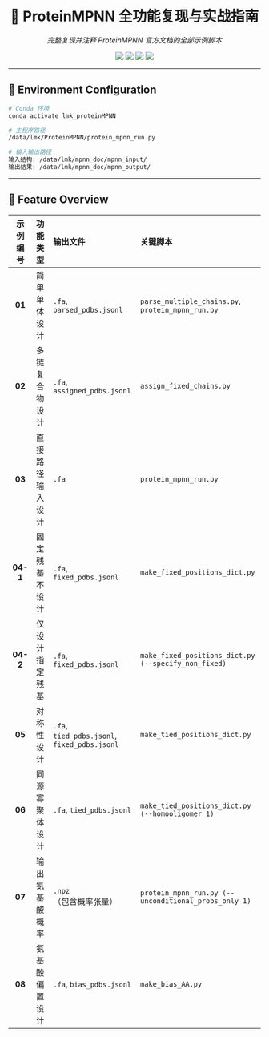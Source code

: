 <h1 align="center">🧬 ProteinMPNN 全功能复现与实战指南</h1>

<p align="center">
  <i>完整复现并注释 ProteinMPNN 官方文档的全部示例脚本</i>
</p>

<p align="center">
  <img src="https://img.shields.io/badge/Python-3.8+-blue?logo=python&logoColor=white" />
  <img src="https://img.shields.io/badge/Framework-PyTorch-orange?logo=pytorch" />
  <img src="https://img.shields.io/badge/Platform-Linux-lightgrey?logo=linux" />
  <img src="https://img.shields.io/badge/Status-Complete-brightgreen" />
</p>

---

## 🧪 Environment Configuration

```bash
# Conda 环境
conda activate lmk_proteinMPNN

# 主程序路径
/data/lmk/ProteinMPNN/protein_mpnn_run.py

# 输入输出路径
输入结构: /data/lmk/mpnn_doc/mpnn_input/
输出结果: /data/lmk/mpnn_doc/mpnn_output/
```

---

## 🧱 Feature Overview

| 示例编号 | 功能类型 | 输出文件 | 关键脚本 |
|:--:|:--|:--|:--|
| **01** | 简单单体设计 | `.fa`, `parsed_pdbs.jsonl` | `parse_multiple_chains.py`, `protein_mpnn_run.py` |
| **02** | 多链复合物设计 | `.fa`, `assigned_pdbs.jsonl` | `assign_fixed_chains.py` |
| **03** | 直接路径输入设计 | `.fa` | `protein_mpnn_run.py` |
| **04-1** | 固定残基不设计 | `.fa`, `fixed_pdbs.jsonl` | `make_fixed_positions_dict.py` |
| **04-2** | 仅设计指定残基 | `.fa`, `fixed_pdbs.jsonl` | `make_fixed_positions_dict.py (--specify_non_fixed)` |
| **05** | 对称性设计 | `.fa`, `tied_pdbs.jsonl`, `fixed_pdbs.jsonl` | `make_tied_positions_dict.py` |
| **06** | 同源寡聚体设计 | `.fa`, `tied_pdbs.jsonl` | `make_tied_positions_dict.py (--homooligomer 1)` |
| **07** | 输出氨基酸概率 | `.npz`（包含概率张量） | `protein_mpnn_run.py (--unconditional_probs_only 1)` |
| **08** | 氨基酸偏置设计 | `.fa`, `bias_pdbs.jsonl` | `make_bias_AA.py` |
